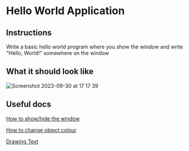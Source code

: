 # Hello World Application

## Instructions

Write a basic hello world program where you show the window and write "Hello, World!" somewhere on the window

## What it should look like

![Screenshot 2023-09-30 at 17 17 39](https://github.com/Mistium/Origin-OS/assets/92952823/1649f121-a322-43c9-a53a-5988ab30917b)

## Useful docs

[How to show/hide the window](https://github.com/Mistium/Origin-OS/blob/main/Websites/origin.web/docs/osl/window.md#showinghiding-window)

[How to change object colour](https://github.com/Mistium/Origin-OS/blob/main/Websites/origin.web/docs/osl/ui.md#colour-info)

[Drawing Text](https://github.com/Mistium/Origin-OS/blob/main/Websites/origin.web/docs/osl/ui.md#main-ui-elements:~:text=text%20%22text%2Dto%2Ddraw%22%20size%20Renders%20text%20at%20the%20draw%20cursor%20with%20a%20size)
